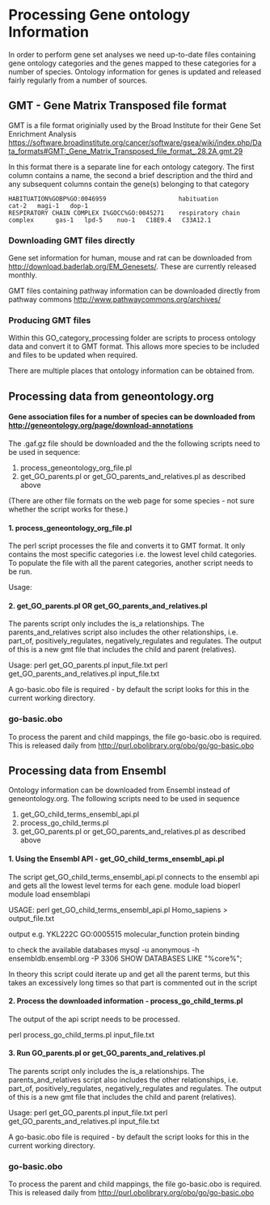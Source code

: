 # Processing Gene ontology Information

In order to perform gene set analyses we need up-to-date files containing gene ontology categories and the genes mapped to these categories for a number of species. Ontology information for genes is updated and released fairly regularly from a number of sources.

## GMT - Gene Matrix Transposed file format 

GMT is a file format originially used by the Broad Institute for their Gene Set Enrichment Analysis https://software.broadinstitute.org/cancer/software/gsea/wiki/index.php/Data_formats#GMT:_Gene_Matrix_Transposed_file_format_.28.2A.gmt.29               

In this format there is a separate line for each ontology category. The first column contains a name, the second a brief description and the third and any subsequent columns contain the gene(s) belonging to that category
```
HABITUATION%GOBP%GO:0046959                    habituation                    cat-2   magi-1   dop-1                   
RESPIRATORY CHAIN COMPLEX I%GOCC%GO:0045271    respiratory chain complex      gas-1   lpd-5    nuo-1   C18E9.4   C33A12.1          
```
### Downloading GMT files directly

Gene set information for human, mouse and rat can be downloaded from http://download.baderlab.org/EM_Genesets/. These are currently released monthly. 

GMT files containing pathway information can be downloaded directly from pathway commons http://www.pathwaycommons.org/archives/

### Producing GMT files

Within this GO_category_processing folder are scripts to process ontology data and convert it to GMT format. This allows more species to be included and files to be updated when required. 

There are multiple places that ontology information can be obtained from.


## Processing data from geneontology.org

#### Gene association files for a number of species can be downloaded from http://geneontology.org/page/download-annotations 

The .gaf.gz file should be downloaded and the the following scripts need to be used in sequence:             
1. process_geneontology_org_file.pl 
2. get_GO_parents.pl or get_GO_parents_and_relatives.pl as described above

(There are other file formats on the web page for some species - not sure whether the script works for these.)

#### 1. process_geneontology_org_file.pl  

The perl script processes the file and converts it to GMT format. It only contains the most specific categories i.e. the lowest level child categories. To populate the file with all the parent categories, another script needs to be run.

Usage:


#### 2. get_GO_parents.pl OR get_GO_parents_and_relatives.pl

The parents script only includes the is_a relationships.
The parents_and_relatives script also includes the other relationships, i.e. part_of, positively_regulates, negatively_regulates and regulates.
The output of this is a new gmt file that includes the child and parent (relatives).

Usage:  perl get_GO_parents.pl input_file.txt
	perl get_GO_parents_and_relatives.pl input_file.txt

A go-basic.obo file is required - by default the script looks for this in the current working directory.

### go-basic.obo
To process the parent and child mappings, the file go-basic.obo is required. This is released daily from http://purl.obolibrary.org/obo/go/go-basic.obo



## Processing data from Ensembl

Ontology information can be downloaded from Ensembl instead of geneontology.org. 
The following scripts need to be used in sequence
1. get_GO_child_terms_ensembl_api.pl 
2. process_go_child_terms.pl
3. get_GO_parents.pl or get_GO_parents_and_relatives.pl as described above

#### 1. Using the Ensembl API - get_GO_child_terms_ensembl_api.pl 

The script get_GO_child_terms_ensembl_api.pl connects to the ensembl api and gets all the lowest level terms for each gene.
module load bioperl 
module load ensemblapi

USAGE: perl get_GO_child_terms_ensembl_api.pl Homo_sapiens > output_file.txt

output e.g.
YKL222C GO:0005515      molecular_function      protein binding

to check the available databases
mysql -u anonymous -h ensembldb.ensembl.org -P 3306
SHOW DATABASES LIKE "%core%";

In theory this script could iterate up and get all the parent terms, but this takes an excessively long times so that part is commented out in the script

#### 2. Process the downloaded information - process_go_child_terms.pl

The output of the api script needs to be processed.

perl process_go_child_terms.pl input_file.txt

#### 3. Run GO_parents.pl or get_GO_parents_and_relatives.pl

The parents script only includes the is_a relationships.
The parents_and_relatives script also includes the other relationships, i.e. part_of, positively_regulates, negatively_regulates and regulates.
The output of this is a new gmt file that includes the child and parent (relatives).

Usage:  perl get_GO_parents.pl input_file.txt
	perl get_GO_parents_and_relatives.pl input_file.txt

A go-basic.obo file is required - by default the script looks for this in the current working directory.

### go-basic.obo
To process the parent and child mappings, the file go-basic.obo is required. This is released daily from http://purl.obolibrary.org/obo/go/go-basic.obo

